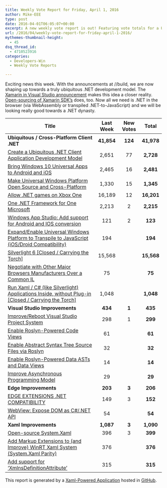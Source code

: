 ```yaml
---
title: Weekly Vote Report for Friday, April 1, 2016
author: Mike-EEE
type: post
date: 2016-04-01T06:05:07+00:00
excerpt: A new weekly vote report is out! Featuring vote totals for a Ubiquitous / Cross-Platform Client .NET (+124 New/41,978 Total), Visual Studio Improvements (+1 New/435 Total), Edge Improvements (+3 New/206 Total), and Xaml Improvements (+3 New/1,090 Total).
url: /2016/04/weekly-vote-report-for-friday-april-1-2016/
mythemes-thumbnail-height:
  - 45
dsq_thread_id:
  - 4710523916
categories:
  - Developers-Win
  - Weekly Vote Reports

---
```

Exciting news this week. With the announcements at //build, we are now shaping up towards a truly ubiquitous .NET development model. The <a href="http://venturebeat.com/2016/03/31/microsoft-integrates-xamarin-into-visual-studio-will-open-source-xamarin-runtime/" target="_blank">Xamarin in Visual Studio announcement</a> makes this idea a closer reality. <a href="http://venturebeat.com/2016/03/31/microsoft-integrates-xamarin-into-visual-studio-will-open-source-xamarin-runtime/" target="_blank">Open-sourcing of Xamarin SDK&#8217;s</a> does, too. Now all we need is .NET in the browser (via WebAssembly or transpiled .NET-to-JavaScript) and we will be looking really good towards a .NET dynasty.

| Title                                                                                                     | Last Week  |      <span class="new">New Votes</span>       |   Total    |
| --------------------------------------------------------------------------------------------------------- |:----------:|:---------------------------------------------:|:----------:|
| **Ubiquitous / Cross-Platform Client .NET**                                                               | **41,854** | <span class="new"><strong>124</strong></span> | **41,978** |
| [Create a Ubiquitous .NET Client Application Development Model][1]                                        |   2,651    |          <span class="new">77</span>          | **2,728**  |
| [Bring Windows 10 Universal Apps to Android and iOS][2]                                                   |   2,465    |          <span class="new">16</span>          | **2,481**  |
| [Make Universal Windows Platform Open Source and Cross-Platform][3]                                       |   1,330    |          <span class="new">15</span>          | **1,345**  |
| [Allow .NET games on Xbox One][4]                                                                         |   16,189   |          <span class="new">12</span>          | **16,201** |
| [One .NET Framework for One Microsoft][5]                                                                 |   2,213    |          <span class="new">2</span>           | **2,215**  |
| [Windows App Studio: Add support for Android and IOS conversion][6]                                       |    121     |          <span class="new">2</span>           |  **123**   |
| [Expand/Enable Universal Windows Platform to Transpile to JavaScript (iOS/Droid Compatibility)][7]        |    194     |           <span class="new"></span>           |  **194**   |
| [Silverlight 6 [Closed / Carrying the Torch]][8]                                                          |   15,568   |           <span class="new"></span>           | **15,568** |
| [Negotiate with Other Major Browsers Manufacturers Over a Common IL][9]                                   |     75     |           <span class="new"></span>           |   **75**   |
| [Run Xaml / C# (like Silverlight) Applications Inside, without Plug-in [Closed / Carrying the Torch]][10] |   1,048    |           <span class="new"></span>           | **1,048**  |
| **Visual Studio Improvements**                                                                            |  **434**   |  <span class="new"><strong>1</strong></span>  |  **435**   |
| [Improve/Reboot Visual Studio Project System][11]                                                         |    298     |          <span class="new">1</span>           |  **299**   |
| [Enable Roslyn-Powered Code Views][12]                                                                    |     61     |           <span class="new"></span>           |   **61**   |
| [Enable Abstract Syntax Tree Source Files via Roslyn][13]                                                 |     32     |           <span class="new"></span>           |   **32**   |
| [Enable Roslyn-Powered Data ASTs and Data Views][14]                                                      |     14     |           <span class="new"></span>           |   **14**   |
| [Improve Asynchronous Programming Model][15]                                                              |     29     |           <span class="new"></span>           |   **29**   |
| **Edge Improvements**                                                                                     |  **203**   |  <span class="new"><strong>3</strong></span>  |  **206**   |
| [EDGE EXTENSIONS .NET COMPATIBILITY][16]                                                                  |    149     |          <span class="new">3</span>           |  **152**   |
| [WebView: Expose DOM as C#/.NET API][17]                                                                  |     54     |           <span class="new"></span>           |   **54**   |
| **Xaml Improvements**                                                                                     | **1,087**  |  <span class="new"><strong>3</strong></span>  | **1,090**  |
| [Open-source System.Xaml][18]                                                                             |    396     |          <span class="new">3</span>           |  **399**   |
| [Add Markup Extensions to (and Improve) WinRT Xaml System (System.Xaml Parity)][19]                       |    376     |           <span class="new"></span>           |  **376**   |
| [Add support for &#8216;XmlnsDefinitionAttribute&#8217;][20]                                              |    315     |           <span class="new"></span>           |  **315**   |

This report is generated by a [Xaml-Powered Application][21] hosted in [GitHub][22].

 [1]: http://visualstudio.uservoice.com/forums/121579-visual-studio/suggestions/10027638-create-a-ubiquitous-net-client-application-develo
 [2]: https://visualstudio.uservoice.com/forums/121579-visual-studio-2015/suggestions/8912350-bring-windows-10-universal-apps-to-android-and-ios
 [3]: https://wpdev.uservoice.com/forums/110705-dev-platform/suggestions/7989744-make-universal-windows-platform-open-source-and-cr
 [4]: https://visualstudio.uservoice.com/forums/121579-visual-studio-2015/suggestions/4233646-allow-net-games-on-xbox-one
 [5]: http://visualstudio.uservoice.com/forums/121579-visual-studio-2015/suggestions/4249140-one-net-framework-for-one-microsoft
 [6]: https://wpdev.uservoice.com/forums/216486-windows-app-studio/suggestions/9550647-add-support-for-andriod-and-ios-conversion
 [7]: https://wpdev.uservoice.com/forums/110705-dev-platform/suggestions/7897380-expand-enable-universal-windows-platform-to-transp
 [8]: http://visualstudio.uservoice.com/forums/121579-visual-studio/suggestions/3556619-silverlight-6
 [9]: https://wpdev.uservoice.com/forums/257854-microsoft-edge-developer/suggestions/11392869-negociate-with-other-major-browsers-maufacturers-o
 [10]: https://wpdev.uservoice.com/forums/257854-microsoft-edge-developer/suggestions/8022150-run-xaml-c-like-silverlight-applications-ins
 [11]: http://visualstudio.uservoice.com/forums/121579-visual-studio/suggestions/9347001-improve-reboot-visual-studio-project-system
 [12]: http://visualstudio.uservoice.com/forums/121579-visual-studio/suggestions/10020390-enable-roslyn-powered-code-views
 [13]: http://visualstudio.uservoice.com/forums/121579-visual-studio-2015/suggestions/7066885-enable-abstract-syntax-tree-source-files-via-rosly
 [14]: http://visualstudio.uservoice.com/forums/121579-visual-studio/suggestions/10020525-enable-roslyn-powered-data-asts-and-data-views
 [15]: http://visualstudio.uservoice.com/forums/121579-visual-studio/suggestions/9126493-improve-asynchronous-programming-model
 [16]: https://wpdev.uservoice.com/forums/257854-microsoft-edge-developer/suggestions/9467958-edge-extensions-net-compatibility
 [17]: https://wpdev.uservoice.com/forums/110705-dev-platform/suggestions/9126583-webview-expose-dom-as-c-net-api
 [18]: http://visualstudio.uservoice.com/forums/121579-visual-studio-2015/suggestions/11234259-open-source-system-xaml
 [19]: https://wpdev.uservoice.com/forums/110705-dev-platform/suggestions/7232264-add-markup-extensions-to-and-improve-winrt-xaml
 [20]: https://wpdev.uservoice.com/forums/110705-universal-windows-platform/suggestions/9523650-add-support-for-xmlnsdefinitionattribute
 [21]: https://imgflip.com/i/h6ho2
 [22]: https://github.com/DevelopersWin/VoteReporter